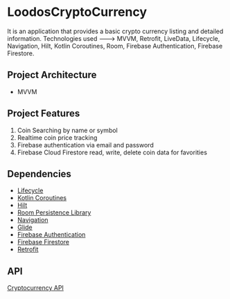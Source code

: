 # LoodosCryptoCurrency


It is an application that provides a basic crypto currency listing and detailed information.
Technologies used ---> MVVM, Retrofit, LiveData, Lifecycle, Navigation, Hilt, Kotlin Coroutines, Room, Firebase Authentication, Firebase Firestore.

## Project Architecture
- MVVM

## Project Features
1. Coin Searching by name or symbol
2. Realtime coin price tracking
3. Firebase authentication via email and password
4. Firebase Cloud Firestore read, write, delete coin data for favorities

## Dependencies


- [Lifecycle](https://developer.android.com/jetpack/androidx/releases/lifecycle)
- [Kotlin Coroutines](https://developer.android.com/kotlin/coroutines)
- [Hilt](https://developer.android.com/training/dependency-injection/hilt-android)
- [Room Persistence Library](https://developer.android.com/topic/libraries/architecture/room)
- [Navigation](https://developer.android.com/guide/navigation)
- [Glide](https://github.com/bumptech/glide)
- [Firebase Authentication](https://firebase.google.com/docs/auth)
- [Firebase Firestore](https://firebase.google.com/docs/firestore)
- [Retrofit](https://square.github.io/retrofit/)

## API
[Cryptocurrency API](https://www.coingecko.com/en/api)


